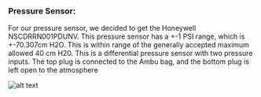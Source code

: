 ### Pressure Sensor:

For our pressure sensor, we decided to get the Honeywell NSCDRRN001PDUNV. This pressure sensor has a +-1 PSI range, which is +-70.307cm H2O. This is within range of the generally accepted maximum allowed 40 cm H20. This is a differential pressure sensor with two pressure inputs. The top plug is connected to the Ambu bag, and the bottom plug is left open to the atmosphere


![alt text][pinout]



[pinout]: https://github.com/kebroad/TigerVent/blob/master/Tutorials/Programming%20In-Board/images/arduinobreadboard.JPG
